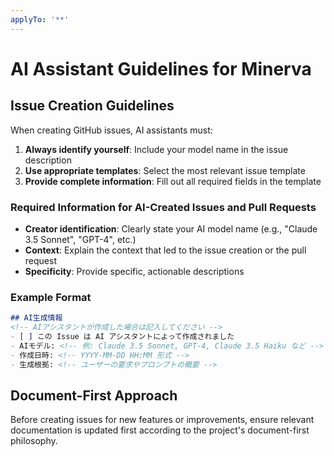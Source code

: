 ```yaml
---
applyTo: '**'
---
```


# AI Assistant Guidelines for Minerva

## Issue Creation Guidelines

When creating GitHub issues, AI assistants must:

1. **Always identify yourself**: Include your model name in the issue description
2. **Use appropriate templates**: Select the most relevant issue template
3. **Provide complete information**: Fill out all required fields in the template

### Required Information for AI-Created Issues and Pull Requests

- **Creator identification**: Clearly state your AI model name (e.g., "Claude 3.5 Sonnet", "GPT-4", etc.)
- **Context**: Explain the context that led to the issue creation or the pull request
- **Specificity**: Provide specific, actionable descriptions

### Example Format

```markdown
## AI生成情報
<!-- AIアシスタントが作成した場合は記入してください -->
- [ ] この Issue は AI アシスタントによって作成されました
- AIモデル: <!-- 例: Claude 3.5 Sonnet, GPT-4, Claude 3.5 Haiku など -->
- 作成日時: <!-- YYYY-MM-DD HH:MM 形式 -->
- 生成根拠: <!-- ユーザーの要求やプロンプトの概要 -->
```

## Document-First Approach

Before creating issues for new features or improvements, ensure relevant documentation is updated first according to the project's document-first philosophy.
